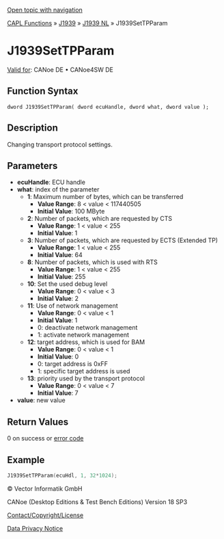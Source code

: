 [Open topic with navigation](../../../../../../CANoeDEFamily.htm#Topics/CAPLFunctions/J1939/J1939NodeLayer/Functions/CAPLfunctionJ1939SetTPParam.md)

[CAPL Functions](../../../CAPLfunctions.md) » [J1939](../../CAPLfunctionsJ1939StartPage.md) » [J1939 NL](../CAPLfunctionsJ1939NLOverview.md) » J1939SetTPParam

# J1939SetTPParam

[Valid for](../../../../Shared/FeatureAvailability.md): CANoe DE • CANoe4SW DE

## Function Syntax

```
dword J1939SetTPParam( dword ecuHandle, dword what, dword value );
```

## Description

Changing transport protocol settings.

## Parameters

- **ecuHandle**: ECU handle
- **what**: index of the parameter
  - **1**: Maximum number of bytes, which can be transferred
    - **Value Range**: 8 < value < 117440505
    - **Initial Value**: 100 MByte
  - **2**: Number of packets, which are requested by CTS
    - **Value Range**: 1 < value < 255
    - **Initial Value**: 1
  - **3**: Number of packets, which are requested by ECTS (Extended TP)
    - **Value Range**: 1 < value < 255
    - **Initial Value**: 64
  - **8**: Number of packets, which is used with RTS
    - **Value Range**: 1 < value < 255
    - **Initial Value**: 255
  - **10**: Set the used debug level
    - **Value Range**: 0 < value < 3
    - **Initial Value**: 2
  - **11**: Use of network management
    - **Value Range**: 0 < value < 1
    - **Initial Value**: 1
    - 0: deactivate network management
    - 1: activate network management
  - **12**: target address, which is used for BAM
    - **Value Range**: 0 < value < 1
    - **Initial Value**: 0
    - 0: target address is 0xFF
    - 1: specific target address is used
  - **13**: priority used by the transport protocol
    - **Value Range**: 0 < value < 7
    - **Initial Value**: 7
- **value**: new value

## Return Values

0 on success or [error code](../CAPLfunctionsJ1939NLErrorCodes.md)

## Example

```c
J1939SetTPParam(ecuHdl, 1, 32*1024);
```

© Vector Informatik GmbH

CANoe (Desktop Editions & Test Bench Editions) Version 18 SP3

[Contact/Copyright/License](../../../../Shared/ContactCopyrightLicense.md)

[Data Privacy Notice](https://www.vector.com/int/en/company/get-info/privacy-policy/)